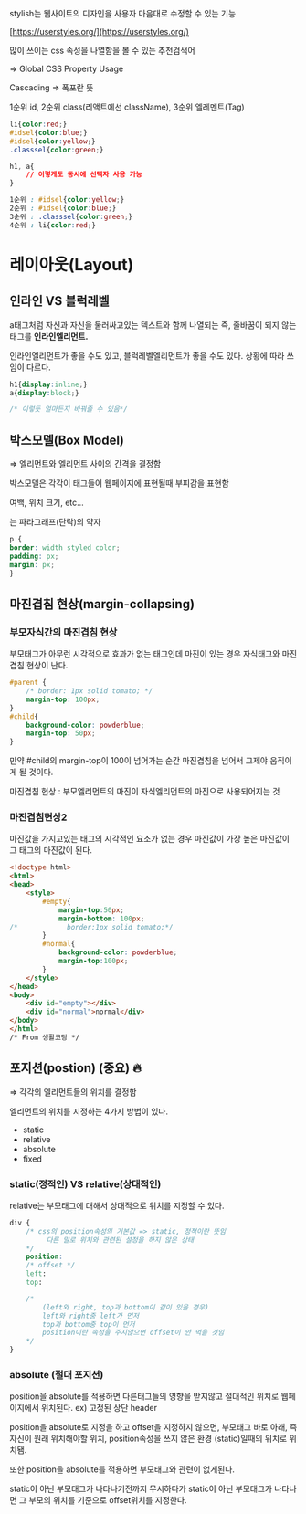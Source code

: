 stylish는 웹사이트의 디자인을 사용자 마음대로 수정할 수 있는 기능

[https://userstyles.org/](https://userstyles.org/)

많이 쓰이는 css 속성을 나열함을 볼 수 있는 추천검색어

⇒ Global CSS Property Usage

Cascading ⇒ 폭포란 뜻

1순위 id, 2순위 class(리액트에선 className), 3순위  엘레멘트(Tag)

```css
li{color:red;}
#idsel{color:blue;}
#idsel{color:yellow;}
.classsel{color:green;}

h1, a{
	// 이렇게도 동시에 선택자 사용 가능
}

1순위 : #idsel{color:yellow;}
2순위 : #idsel{color:blue;}
3순위 : .classsel{color:green;}
4순위 : li{color:red;}
```

# 레이아웃(Layout)

## 인라인 VS 블럭레벨

a태그처럼 자신과 자신을 둘러싸고있는 텍스트와 함께 나열되는 즉, 줄바꿈이 되지 않는 태그를 **인라인엘리먼트.**

인라인엘리먼트가 좋을 수도 있고, 블럭레벨엘리먼트가 좋을 수도 있다. 상황에 따라 쓰임이 다르다.

```css
h1{display:inline;}
a{display:block;}

/* 이렇듯 얼마든지 바꿔줄 수 있음*/
```

## 박스모델(Box Model)

⇒ 엘리먼트와 엘리먼트 사이의 간격을 결정함

박스모델은 각각이 태그들이 웹페이지에 표현될때 부피감을 표현함

여백, 위치 크기, etc...

<p>는 파라그래프(단락)의 약자

```css
p {
border: width styled color;
padding: px;
margin: px;
}
```

## 마진겹침 현상(margin-collapsing)

### 부모자식간의 마진겹침 현상

부모태그가 아무런 시각적으로 효과가 없는 태그인데 마진이 있는 경우 자식태그와 마진겹침 현상이 난다.

```css
#parent {
	/* border: 1px solid tomato; */
	margin-top: 100px;
}
#child{
	background-color: powderblue;
	margin-top: 50px;
}
```

만약 #child의 margin-top이 100이 넘어가는 순간 마진겹침을 넘어서 그제야 움직이게 될 것이다.

마진겹침 현상 : 부모엘리먼트의 마진이 자식엘리먼트의 마진으로 사용되어지는 것

### 마진겹침현상2

마진값을 가지고있는 태그의 시각적인 요소가 없는 경우 마진값이 가장 높은 마진값이 그 태그의 마진값이 된다.

```html
<!doctype html>
<html>
<head>
    <style>
        #empty{
            margin-top:50px;
            margin-bottom: 100px;
/*            border:1px solid tomato;*/
        }
        #normal{
            background-color: powderblue;
            margin-top:100px;
        }
    </style>
</head>
<body>
    <div id="empty"></div>
    <div id="normal">normal</div>
</body>
</html>
/* From 생활코딩 */
```

## 포지션(postion) (중요) 🔥

⇒ 각각의 엘리먼트들의 위치를 결정함

엘리먼트의 위치를 지정하는 4가지 방법이 있다.

- static
- relative
- absolute
- fixed

### static(정적인) VS relative(상대적인)

relative는 부모태그에 대해서 상대적으로 위치를 지정할 수 있다.

```css
div {
	/* css의 position속성의 기본값 => static, 정적이란 뜻임
		 다른 말로 위치와 관련된 설정을 하지 않은 상태
	*/
	position:
	/* offset */
	left:  
	top:

	/*
		(left와 right, top과 bottom이 같이 있을 경우)
		left와 right중 left가 먼저
		top과 bottom중 top이 먼저
		position이란 속성을 주지않으면 offset이 안 먹을 것임
	*/
}
```

### absolute (절대 포지션)

position을 absolute를 적용하면 다른태그들의 영향을 받지않고 절대적인 위치로 웹페이지에서 위치된다. ex) 고정된 상단 header

position을 absolute로 지정을 하고 offset을 지정하지 않으면, 부모태그 바로 아래, 즉 자신이 원래 위치해야할 위치, position속성을 쓰지 않은 환경 (static)일때의 위치로 위치됌.

또한 position을 absolute를 적용하면 부모태그와 관련이 없게된다.

static이 아닌 부모태그가 나타나기전까지 무시하다가 static이 아닌 부모태그가 나타나면 그 부모의 위치를 기준으로 offset위치를 지정한다.
